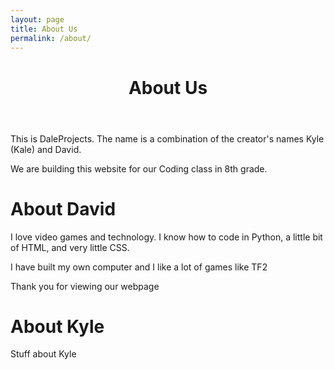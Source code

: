 ```yaml
---
layout: page
title: About Us
permalink: /about/
---
```

  <header class="post-header">
    <h1 class="post-title">About Us</h1>
  </header>
<p>This is DaleProjects. The name is a combination of the creator's names Kyle (Kale) and David.</p>
<p>We are building this website for our Coding class in 8th grade.</p>
<h1>About David</h1>
<p>I love video games and technology. I know how to code in Python, a little bit of HTML, and very little CSS.</p>
<p>I have built my own computer and I like a lot of games like TF2</p>
<p>Thank you for viewing our webpage</p>
<h1>About Kyle</h1>
<p>Stuff about Kyle</p>
